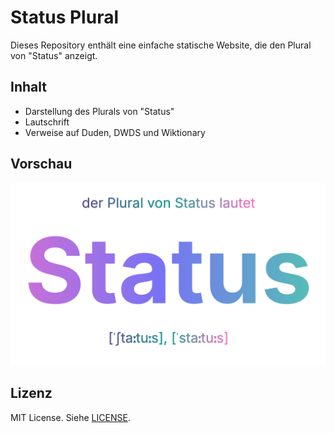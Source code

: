 # Status Plural

Dieses Repository enthält eine einfache statische Website, die den Plural von "Status" anzeigt.

## Inhalt

- Darstellung des Plurals von "Status"
- Lautschrift
- Verweise auf Duden, DWDS und Wiktionary

## Vorschau

![Screenshot](doc/screenshot.png)

## Lizenz

MIT License. Siehe [LICENSE](LICENSE).

